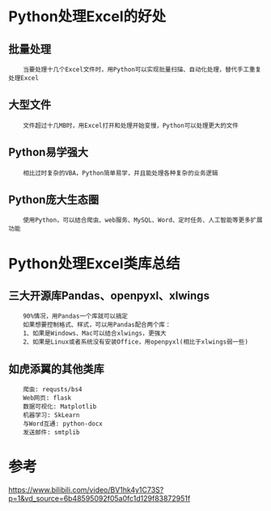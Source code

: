 # Python处理Excel的好处
## 批量处理
        当要处理十几个Excel文件时，用Python可以实现批量扫描、自动化处理，替代手工重复处理Excel
## 大型文件
        文件超过十几MB时，用Excel打开和处理开始变慢，Python可以处理更大的文件
## Python易学强大
        相比过时复杂的VBA，Python简单易学，并且能处理各种复杂的业务逻辑
## Python庞大生态圈
        使用Python，可以结合爬虫、web服务、MySQL、Word、定时任务、人工智能等更多扩展功能

# Python处理Excel类库总结
## 三大开源库Pandas、openpyxl、xlwings
        90%情况，用Pandas一个库就可以搞定
        如果想要控制格式、样式，可以用Pandas配合两个库：
        1、如果是Windows、Mac可以结合xlwings，更强大
        2、如果是Linux或者系统没有安装Office，用openpyxl(相比于xlwings弱一些)
## 如虎添翼的其他类库
        爬虫: requsts/bs4
        Web网页: flask
        数据可视化: Matplotlib
        机器学习: SkLearn
        与Word互通: python-docx
        发送邮件: smtplib

# 参考
https://www.bilibili.com/video/BV1hk4y1C73S?p=1&vd_source=6b48595092f05a0fc1d129f83872951f